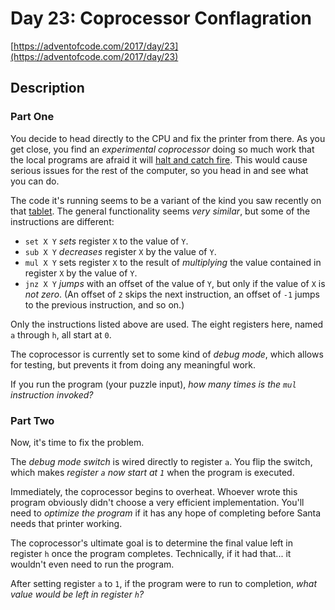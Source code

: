 # Day 23: Coprocessor Conflagration

[https://adventofcode.com/2017/day/23](https://adventofcode.com/2017/day/23)

## Description

### Part One

You decide to head directly to the CPU and fix the printer from there. As you get close, you find an _experimental coprocessor_ doing so much work that the local programs are afraid it will [halt and catch fire](https://en.wikipedia.org/wiki/Halt_and_Catch_Fire). This would cause serious issues for the rest of the computer, so you head in and see what you can do.

The code it's running seems to be a variant of the kind you saw recently on that [tablet](18). The general functionality seems _very similar_, but some of the instructions are different:

*   `set X Y` _sets_ register `X` to the value of `Y`.
*   `sub X Y` _decreases_ register `X` by the value of `Y`.
*   `mul X Y` sets register `X` to the result of _multiplying_ the value contained in register `X` by the value of `Y`.
*   `jnz X Y` _jumps_ with an offset of the value of `Y`, but only if the value of `X` is _not zero_. (An offset of `2` skips the next instruction, an offset of `-1` jumps to the previous instruction, and so on.)

Only the instructions listed above are used. The eight registers here, named `a` through `h`, all start at `0`.

The coprocessor is currently set to some kind of _debug mode_, which allows for testing, but prevents it from doing any meaningful work.

If you run the program (your puzzle input), _how many times is the `mul` instruction invoked?_

### Part Two

Now, it's time to fix the problem.

The _debug mode switch_ is wired directly to register `a`. You <span title="From 'magic' to 'more magic'.">flip the switch</span>, which makes _register `a` now start at `1`_ when the program is executed.

Immediately, the coprocessor begins to overheat. Whoever wrote this program obviously didn't choose a very efficient implementation. You'll need to _optimize the program_ if it has any hope of completing before Santa needs that printer working.

The coprocessor's ultimate goal is to determine the final value left in register `h` once the program completes. Technically, if it had that... it wouldn't even need to run the program.

After setting register `a` to `1`, if the program were to run to completion, _what value would be left in register `h`?_
